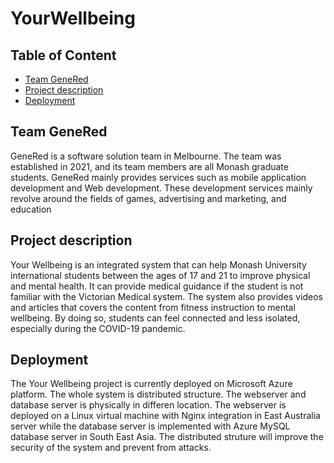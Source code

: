 # YourWellbeing
## Table of Content
- [Team GeneRed](#team-genered)
- [Project description](#proj-desc)
- [Deployment](#deploy)
## <a name="team-genered"/>Team GeneRed
GeneRed is a software solution team in Melbourne.
The team was established in 2021, and its team members are all Monash graduate students. GeneRed mainly provides services such as mobile application development and Web development. These development services mainly revolve around the fields of games, advertising and marketing, and education
## <a name="proj-desc"/>Project description
Your Wellbeing is an integrated system that can help Monash University international students between the ages of 17 and 21 to improve physical and mental health. It can provide medical guidance if the student is not familiar with the Victorian Medical system. The system also provides videos and articles that covers the content from fitness instruction to mental wellbeing. By doing so, students can feel connected and less isolated, especially during the COVID-19 pandemic.
## <a name="deploy"/>Deployment
The Your Wellbeing project is currently deployed on Microsoft Azure platform. The whole system is distributed structure. The webserver and database server is physically in differen location. The webserver is deployed on a Linux virtual machine with Nginx integration in East Australia server while the database server is implemented with Azure MySQL database server in South East Asia. The distributed struture will improve the security of the system and prevent from attacks.
